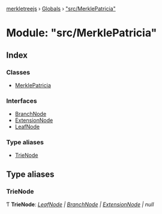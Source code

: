 [merkletreejs](../README.md) › [Globals](../globals.md) › ["src/MerklePatricia"](_src_merklepatricia_.md)

# Module: "src/MerklePatricia"

## Index

### Classes

* [MerklePatricia](../classes/_src_merklepatricia_.merklepatricia.md)

### Interfaces

* [BranchNode](../interfaces/_src_merklepatricia_.branchnode.md)
* [ExtensionNode](../interfaces/_src_merklepatricia_.extensionnode.md)
* [LeafNode](../interfaces/_src_merklepatricia_.leafnode.md)

### Type aliases

* [TrieNode](_src_merklepatricia_.md#trienode)

## Type aliases

###  TrieNode

Ƭ **TrieNode**: *[LeafNode](../interfaces/_src_merklepatricia_.leafnode.md) | [BranchNode](../interfaces/_src_merklepatricia_.branchnode.md) | [ExtensionNode](../interfaces/_src_merklepatricia_.extensionnode.md) | null*
